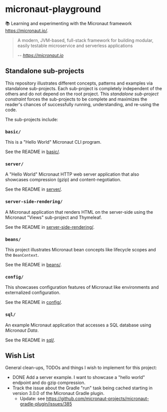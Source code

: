 # micronaut-playground

📚 Learning and experimenting with the Micronaut framework <https://micronaut.io/>.

> A modern, JVM-based, full-stack framework for building modular, easily testable microservice and serverless
> applications
>
> -- <cite>https://micronaut.io</cite>

## Standalone sub-projects

This repository illustrates different concepts, patterns and examples via standalone sub-projects. Each sub-project is
completely independent of the others and do not depend on the root project. This _standalone sub-project constraint_
forces the sub-projects to be complete and maximizes the reader's chances of successfully running, understanding, and
re-using the code.

The sub-projects include:

### `basic/`

This is a "Hello World" Micronaut CLI program.

See the README in [basic/](basic/).

### `server/`

A "Hello World" Micronaut HTTP web server application that also showcases compression (gzip) and content-negotiation.

See the README in [server/](server/).

### `server-side-rendering/`

A Micronaut application that renders HTML on the server-side using the Micronaut "Views" sub-project and Thymeleaf.

See the README in [server-side-rendering/](server-side-rendering/).

### `beans/`

This project illustrates Micronaut bean concepts like lifecycle scopes and the `BeanContext`.

See the README in [beans/](beans/).

### `config/`

This showcases configuration features of Micronaut like environments and externalized configuration.

See the README in [config/](config/). 

### `sql/`

An example Micronaut application that accesses a SQL database using *Micronaut Data*.

See the README in [sql/](sql/). 

## Wish List

General clean-ups, TODOs and things I wish to implement for this project:

* DONE Add a server example. I want to showcase a "hello world" endpoint and do gzip compression.
* Track the issue about the Gradle "run" task being cached starting in version 3.0.0 of the Micronaut Gradle plugin.
  * Update: see <https://github.com/micronaut-projects/micronaut-gradle-plugin/issues/385>
